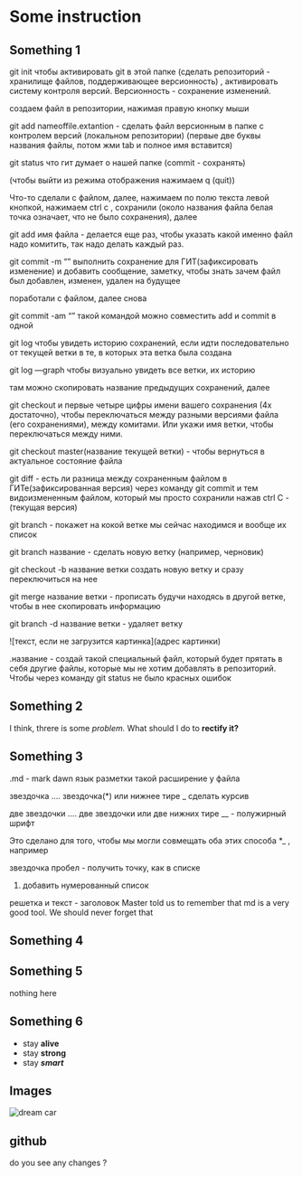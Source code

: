 # Some instruction

## Something 1
git init          чтобы активировать git в этой папке (сделать репозиторий - хранилище файлов, поддерживающее версионность) , активировать систему контроля версий. Версионность - сохранение изменений.

создаем файл в репозитории, нажимая правую кнопку мыши

git add nameoffile.extantion - сделать файл версионным в папке с контролем версий (локальном репозитории) (первые две буквы названия файлы, потом жми tab и полное имя вставится)

git status          что гит думает о нашей папке (commit - сохранять)

(чтобы выйти из режима отображения нажимаем q (quit))

Что-то сделали с файлом, далее, нажимаем по полю текста левой кнопкой, нажимаем ctrl c , сохранили (около названия файла белая точка означает, что не было сохранения), далее

git add имя файла - делается еще раз, чтобы указать какой именно файл надо комитить, так надо делать каждый раз.

git commit -m “” выполнить сохранение для ГИТ(зафиксировать изменение) и добавить сообщение, заметку, чтобы знать зачем файл был добавлен, изменен, удален на будущее

поработали с файлом, далее снова

git commit -am “” такой командой можно совместить add и commit в одной

git log чтобы увидеть историю сохранений, если идти последовательно от текущей ветки в те, в которых эта ветка была создана 

git log —graph чтобы визуально увидеть все ветки, их историю

там можно скопировать название предыдущих сохранений, далее

git checkout и первые четыре цифры имени вашего сохранения (4х достаточно), чтобы переключаться между разными версиями файла (его сохранениями), между комитами. Или укажи имя ветки, чтобы переключаться между ними.

git checkout master(название текущей ветки) - чтобы вернуться в актуальное состояние файла

git diff - есть ли разница между сохраненным файлом в ГИТе(зафиксированная версия) через команду git commit и тем видоизмененным файлом, который мы просто сохранили нажав ctrl C - (текущая версия)

git branch - покажет на кокой ветке мы сейчас находимся и вообще их список

git branch название - cделать новую ветку (например, черновик)

git checkout -b название ветки создать новую ветку и сразу переключиться на нее

git merge название ветки - прописать будучи находясь в другой ветке, чтобы в нее скопировать информацию 

git branch -d название ветки - удаляет ветку

![текст, если не загрузится картинка](адрес картинки)

.название - создай такой специальный файл, который будет прятать в себя другие файлы, которые мы не хотим добавлять в репозиторий. Чтобы через команду git status не было красных ошибок
## Something 2
I think, threre is some *problem.* What should I do to **rectify it?** 


## Something 3
.md - mark dawn язык разметки такой расширение у файла

звездочка …. звездочка(*) или нижнее тире _ сделать курсив

две звездочки …. две звездочки или две нижних тире __ - полужирный шрифт

Это сделано для того, чтобы мы могли совмещать оба этих способа *_ , например

звездочка пробел - получить точку, как в списке

1. добавить нумерованный список

решетка и текст - заголовок
Master told us to remember that md is a very good tool. We should never forget that
## Something 4

## Something 5
nothing here
## Something 6
* stay __alive__
* stay __strong__
* stay __*smart*__

## Images 
![dream car](car.jpg)

## github
do you see any changes ?